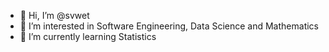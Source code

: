 - 👋 Hi, I’m @svwet
- 👀 I’m interested in Software Engineering, Data Science and Mathematics
- 🌱 I’m currently learning Statistics

<!---
svwet/svwet is a ✨ special ✨ repository because its `README.md` (this file) appears on your GitHub profile.
You can click the Preview link to take a look at your changes.
--->
